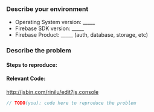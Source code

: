 <!-- Step 1 [READ THIS] -->
<!--
Are you in the right place?
  * For issues or feature requests related to __the code in this repository__
    file a Github issue.
    * If this is a __feature request__ make sure the issue title starts with "FR:".
  * For general technical questions, post a question on [StackOverflow](http://stackoverflow.com/)
    with the firebase tag.
  * For general Firebase discussion, use the [firebase-talk](https://groups.google.com/forum/#!forum/firebase-talk)
    google group.
  * For help troubleshooting your application that does not fall under one
    of the above categories, reach out to the personalized
    [Firebase support channel](https://firebase.google.com/support/).
-->

<!-- Step 2 [REQUIRED] -->

### Describe your environment

  * Operating System version: _____
  * Firebase SDK version: _____
  * Firebase Product: _____ (auth, database, storage, etc)

<!-- Step 3 [REQUIRED] -->

### Describe the problem

#### Steps to reproduce:
<!--
  What happened? How can we make the problem occur?
  This could be a description, log/console output, etc.
-->
#### Relevant Code:

<!-- Fork this JSBin, provide your own URL, or a simple code snippet below -->
http://jsbin.com/rinilu/edit?js,console

```javascript
// TODO(you): code here to reproduce the problem
```
